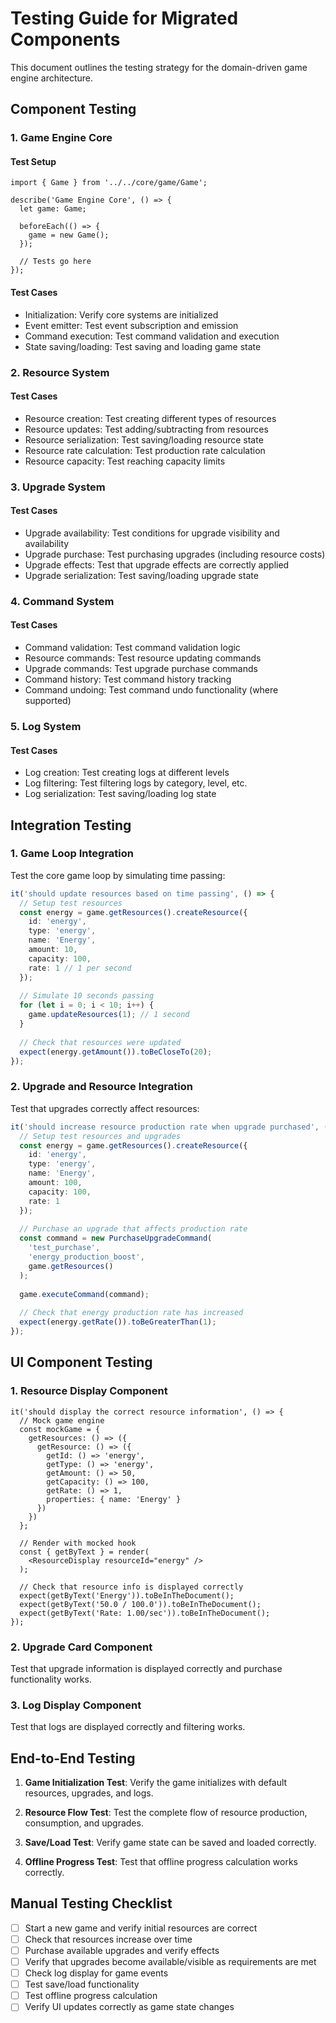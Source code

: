 # Testing Guide for Migrated Components

This document outlines the testing strategy for the domain-driven game engine architecture.

## Component Testing

### 1. Game Engine Core

#### Test Setup
```tsx
import { Game } from '../../core/game/Game';

describe('Game Engine Core', () => {
  let game: Game;
  
  beforeEach(() => {
    game = new Game();
  });
  
  // Tests go here
});
```

#### Test Cases
- Initialization: Verify core systems are initialized
- Event emitter: Test event subscription and emission
- Command execution: Test command validation and execution
- State saving/loading: Test saving and loading game state

### 2. Resource System

#### Test Cases
- Resource creation: Test creating different types of resources
- Resource updates: Test adding/subtracting from resources
- Resource serialization: Test saving/loading resource state
- Resource rate calculation: Test production rate calculation
- Resource capacity: Test reaching capacity limits

### 3. Upgrade System

#### Test Cases
- Upgrade availability: Test conditions for upgrade visibility and availability
- Upgrade purchase: Test purchasing upgrades (including resource costs)
- Upgrade effects: Test that upgrade effects are correctly applied
- Upgrade serialization: Test saving/loading upgrade state

### 4. Command System

#### Test Cases
- Command validation: Test command validation logic
- Resource commands: Test resource updating commands
- Upgrade commands: Test upgrade purchase commands
- Command history: Test command history tracking
- Command undoing: Test command undo functionality (where supported)

### 5. Log System

#### Test Cases
- Log creation: Test creating logs at different levels
- Log filtering: Test filtering logs by category, level, etc.
- Log serialization: Test saving/loading log state

## Integration Testing

### 1. Game Loop Integration

Test the core game loop by simulating time passing:

```typescript
it('should update resources based on time passing', () => {
  // Setup test resources
  const energy = game.getResources().createResource({
    id: 'energy',
    type: 'energy',
    name: 'Energy',
    amount: 10,
    capacity: 100,
    rate: 1 // 1 per second
  });
  
  // Simulate 10 seconds passing
  for (let i = 0; i < 10; i++) {
    game.updateResources(1); // 1 second
  }
  
  // Check that resources were updated
  expect(energy.getAmount()).toBeCloseTo(20);
});
```

### 2. Upgrade and Resource Integration

Test that upgrades correctly affect resources:

```typescript
it('should increase resource production rate when upgrade purchased', () => {
  // Setup test resources and upgrades
  const energy = game.getResources().createResource({
    id: 'energy',
    type: 'energy',
    name: 'Energy',
    amount: 100,
    capacity: 100,
    rate: 1
  });
  
  // Purchase an upgrade that affects production rate
  const command = new PurchaseUpgradeCommand(
    'test_purchase',
    'energy_production_boost',
    game.getResources()
  );
  
  game.executeCommand(command);
  
  // Check that energy production rate has increased
  expect(energy.getRate()).toBeGreaterThan(1);
});
```

## UI Component Testing

### 1. Resource Display Component

```tsx
it('should display the correct resource information', () => {
  // Mock game engine
  const mockGame = {
    getResources: () => ({
      getResource: () => ({
        getId: () => 'energy',
        getType: () => 'energy',
        getAmount: () => 50,
        getCapacity: () => 100,
        getRate: () => 1,
        properties: { name: 'Energy' }
      })
    })
  };
  
  // Render with mocked hook
  const { getByText } = render(
    <ResourceDisplay resourceId="energy" />
  );
  
  // Check that resource info is displayed correctly
  expect(getByText('Energy')).toBeInTheDocument();
  expect(getByText('50.0 / 100.0')).toBeInTheDocument();
  expect(getByText('Rate: 1.00/sec')).toBeInTheDocument();
});
```

### 2. Upgrade Card Component

Test that upgrade information is displayed correctly and purchase functionality works.

### 3. Log Display Component

Test that logs are displayed correctly and filtering works.

## End-to-End Testing

1. **Game Initialization Test**: Verify the game initializes with default resources, upgrades, and logs.

2. **Resource Flow Test**: Test the complete flow of resource production, consumption, and upgrades.

3. **Save/Load Test**: Verify game state can be saved and loaded correctly.

4. **Offline Progress Test**: Test that offline progress calculation works correctly.

## Manual Testing Checklist

- [ ] Start a new game and verify initial resources are correct
- [ ] Check that resources increase over time
- [ ] Purchase available upgrades and verify effects
- [ ] Verify that upgrades become available/visible as requirements are met
- [ ] Check log display for game events
- [ ] Test save/load functionality
- [ ] Test offline progress calculation
- [ ] Verify UI updates correctly as game state changes 